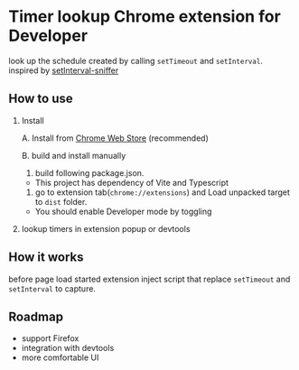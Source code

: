 # Timer lookup Chrome extension for Developer

look up the schedule created by calling `setTimeout` and `setInterval`.
inspired by [setInterval-sniffer](https://github.com/NV/setInterval-sniffer)

## How to use

1. Install

   A. Install from [Chrome Web Store]() (recommended)

   B. build and install manually

   1. build following package.json.

   - This project has dependency of Vite and Typescript

   1. go to extension tab(`chrome://extensions`) and Load unpacked target to `dist` folder.

   - You should enable Developer mode by toggling

1. lookup timers in extension popup or devtools

## How it works

before page load started extension inject script that replace `setTimeout` and `setInterval` to capture.

## Roadmap

- support Firefox
- integration with devtools
- more comfortable UI
